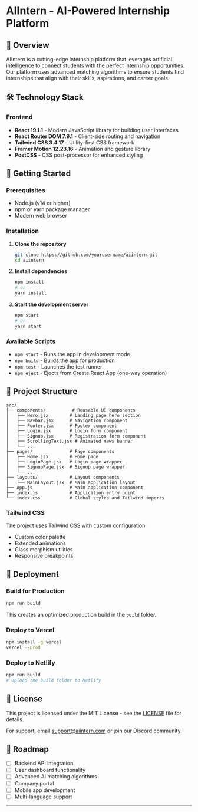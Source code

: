 # AIIntern - AI-Powered Internship Platform


## 🚀 Overview

AIIntern is a cutting-edge internship platform that leverages artificial intelligence to connect students with the perfect internship opportunities. Our platform uses advanced matching algorithms to ensure students find internships that align with their skills, aspirations, and career goals.



## 🛠️ Technology Stack

### Frontend
- **React 19.1.1** - Modern JavaScript library for building user interfaces
- **React Router DOM 7.9.1** - Client-side routing and navigation
- **Tailwind CSS 3.4.17** - Utility-first CSS framework
- **Framer Motion 12.23.16** - Animation and gesture library
- **PostCSS** - CSS post-processor for enhanced styling

## 🚀 Getting Started

### Prerequisites
- Node.js (v14 or higher)
- npm or yarn package manager
- Modern web browser

### Installation

1. **Clone the repository**
   ```bash
   git clone https://github.com/yourusername/aiintern.git
   cd aiintern
   ```

2. **Install dependencies**
   ```bash
   npm install
   # or
   yarn install
   ```

3. **Start the development server**
   ```bash
   npm start
   # or
   yarn start
   ```

### Available Scripts

- `npm start` - Runs the app in development mode
- `npm build` - Builds the app for production
- `npm test` - Launches the test runner
- `npm eject` - Ejects from Create React App (one-way operation)

## 📁 Project Structure

```
src/
├── components/          # Reusable UI components
│   ├── Hero.jsx        # Landing page hero section
│   ├── Navbar.jsx      # Navigation component
│   ├── Footer.jsx      # Footer component
│   ├── Login.jsx       # Login form component
│   ├── Signup.jsx      # Registration form component
│   ├── ScrollingText.jsx # Animated news banner
│   └── ...
├── pages/              # Page components
│   ├── Home.jsx        # Home page
│   ├── LoginPage.jsx   # Login page wrapper
│   ├── SignupPage.jsx  # Signup page wrapper
│   └── ...
├── layouts/            # Layout components
│   └── MainLayout.jsx  # Main application layout
├── App.js              # Main application component
├── index.js            # Application entry point
└── index.css           # Global styles and Tailwind imports
```

### Tailwind CSS
The project uses Tailwind CSS with custom configuration:
- Custom color palette
- Extended animations
- Glass morphism utilities
- Responsive breakpoints



## 🚀 Deployment

### Build for Production
```bash
npm run build
```

This creates an optimized production build in the `build` folder.

### Deploy to Vercel
```bash
npm install -g vercel
vercel --prod
```

### Deploy to Netlify
```bash
npm run build
# Upload the build folder to Netlify
```

## 📄 License

This project is licensed under the MIT License - see the [LICENSE](LICENSE) file for details.


For support, email support@aiintern.com or join our Discord community.

## 🔮 Roadmap

- [ ] Backend API integration
- [ ] User dashboard functionality
- [ ] Advanced AI matching algorithms
- [ ] Company portal
- [ ] Mobile app development
- [ ] Multi-language support

---

